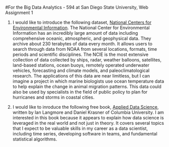 #For the Big Data Analytics - 594 at San Diego State University, Web Assignment 1
1) I would like to introduce the following dataset, [National Centers for Environmental Information](https://www.ncei.noaa.gov/).
The National Center for Environmental Information has an incredibly large amount of data including comprehensive oceanic, atmospheric, and geophysical data.  They archive about 230      terabytes of data every month. It allows users to search through data from NOAA from several locations, formats, time periods and scientific disciplines. The NCIE is the most extensive  collection of data collected by ships, radar, weather balloons, satellites, land-based stations, ocean buoys, remotely operated underwater vehicles, forecasting and climate models,   and paleoclimatological research.  The applications of this data are near limitless, but I can imagine a project in which marine biologists use ocean temperature data to help explain the change in animal migration patterns. This data could also be used by specialists in the field of public policy to plan for hurricanes and storms in coastal cities.

2) I would like to inroduce the following free book, [Applied Data Science](http://columbia-applied-data-science.github.io/appdatasci.pdf), written by Ian Langmore and Daniel Krasner of Columbia University. I am interested in this book because it appears to explain how data science is leveraged in the real world and not just in theory.  It covers several topics that I expect to be valuable skills in my career as a data scientist, including time series, developing software in teams, and fundamental statistical algorithms. 

